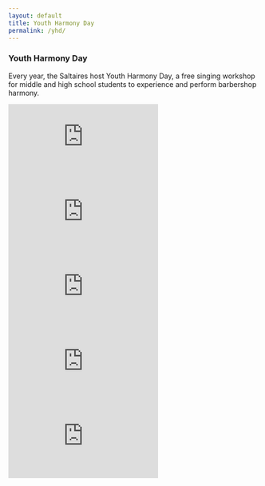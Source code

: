 ```yaml
---
layout: default
title: Youth Harmony Day
permalink: /yhd/
---
```


### Youth Harmony Day

 Every year, the Saltaires host Youth Harmony Day, a free singing workshop for middle and high school students to experience and perform barbershop harmony.
 
<div class="row">
  <div class="col-md-12 embed-responsive embed-responsive-16by9">
    <iframe class="video" src="https://www.youtube.com/embed/KQ7qCsYr8wY" frameborder="0" allowfullscreen></iframe>
  </div>
</div>

<div class="row">
  <div class="col-md-12 embed-responsive embed-responsive-16by9">
    <iframe class="video" src="https://www.youtube.com/embed/nGm_AFIctxc" frameborder="0" allowfullscreen></iframe>	
  </div>
</div>

<div class="row">
  <div class="col-md-12 embed-responsive embed-responsive-16by9">
    <iframe class="video" src="https://www.youtube.com/embed/jLJx9E_CYS4" frameborder="0" allowfullscreen></iframe>
  </div>
</div>

<div class="row">
  <div class="col-md-12 embed-responsive embed-responsive-16by9">
    <iframe class="video" src="https://www.youtube.com/embed/fLFxpn69a4c" frameborder="0" allowfullscreen></iframe>
  </div>
</div>

<div class="row">
  <div class="col-md-12 embed-responsive embed-responsive-16by9">
    <iframe class="video" src="https://www.youtube.com/embed/fVRwD7pdlKY" frameborder="0" allowfullscreen></iframe>
  </div>
</div>


